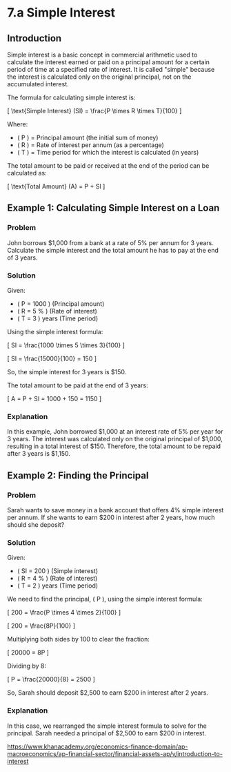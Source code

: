 # 7.a Simple Interest

## Introduction

Simple interest is a basic concept in commercial arithmetic used to calculate the interest earned or paid on a principal amount for a certain period of time at a specified rate of interest. It is called "simple" because the interest is calculated only on the original principal, not on the accumulated interest.

The formula for calculating simple interest is:

\[
\text{Simple Interest} (SI) = \frac{P \times R \times T}{100}
\]

Where:
- \( P \) = Principal amount (the initial sum of money)
- \( R \) = Rate of interest per annum (as a percentage)
- \( T \) = Time period for which the interest is calculated (in years)

The total amount to be paid or received at the end of the period can be calculated as:

\[
\text{Total Amount} (A) = P + SI
\]

## Example 1: Calculating Simple Interest on a Loan

### Problem
John borrows $1,000 from a bank at a rate of 5% per annum for 3 years. Calculate the simple interest and the total amount he has to pay at the end of 3 years.

### Solution
Given:
- \( P = 1000 \) (Principal amount)
- \( R = 5 \% \) (Rate of interest)
- \( T = 3 \) years (Time period)

Using the simple interest formula:

\[
SI = \frac{1000 \times 5 \times 3}{100}
\]

\[
SI = \frac{15000}{100} = 150
\]

So, the simple interest for 3 years is $150.

The total amount to be paid at the end of 3 years:

\[
A = P + SI = 1000 + 150 = 1150
\]

### Explanation
In this example, John borrowed $1,000 at an interest rate of 5% per year for 3 years. The interest was calculated only on the original principal of $1,000, resulting in a total interest of $150. Therefore, the total amount to be repaid after 3 years is $1,150.

## Example 2: Finding the Principal

### Problem
Sarah wants to save money in a bank account that offers 4% simple interest per annum. If she wants to earn $200 in interest after 2 years, how much should she deposit?

### Solution
Given:
- \( SI = 200 \) (Simple interest)
- \( R = 4 \% \) (Rate of interest)
- \( T = 2 \) years (Time period)

We need to find the principal, \( P \), using the simple interest formula:

\[
200 = \frac{P \times 4 \times 2}{100}
\]

\[
200 = \frac{8P}{100}
\]

Multiplying both sides by 100 to clear the fraction:

\[
20000 = 8P
\]

Dividing by 8:

\[
P = \frac{20000}{8} = 2500
\]

So, Sarah should deposit $2,500 to earn $200 in interest after 2 years.

### Explanation
In this case, we rearranged the simple interest formula to solve for the principal. Sarah needed a principal of $2,500 to earn $200 in interest.

https://www.khanacademy.org/economics-finance-domain/ap-macroeconomics/ap-financial-sector/financial-assets-ap/v/introduction-to-interest
